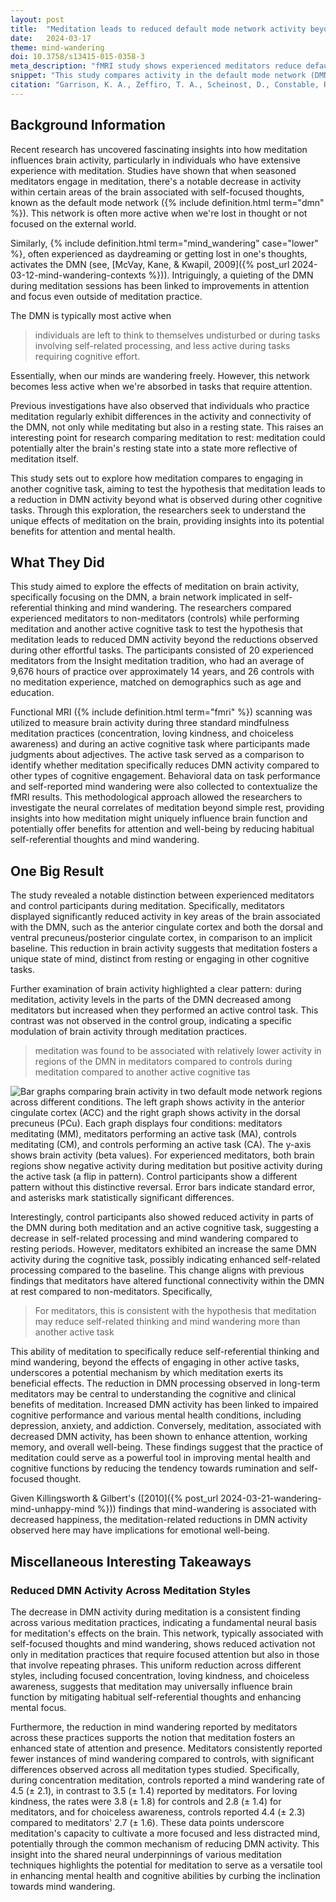 ```yaml
---
layout: post
title:  "Meditation leads to reduced default mode network activity beyond an active task."
date:   2024-03-17
theme: mind-wandering
doi: 10.3758/s13415-015-0358-3
meta_description: "fMRI study shows experienced meditators reduce default mode network activity (associated with mind-wandering) more during meditation than during active cognitive tasks. This neural signature suggests meditation's unique cognitive effects."
snippet: "This study compares activity in the default mode network (DMN) between meditation and an active task, for both meditators and non-meditators.  The paper finds evidence that suppression of DMN processing may represent a central neural process in long-term meditation, and suggest that meditation leads to relatively reduced DMN processing beyond that observed during active cognitive tasks."
citation: "Garrison, K. A., Zeffiro, T. A., Scheinost, D., Constable, R. T., & Brewer, J. A. (2015). Meditation leads to reduced default mode network activity beyond an active task. In *Cognitive, Affective, &amp; Behavioral Neuroscience* (Vol. 15, Issue 3, pp. 712–720). Springer Science and Business Media LLC. [10.3758/s13415-015-0358-3](https://doi.org/10.3758/s13415-015-0358-3)"
---
```


## Background Information

Recent research has uncovered fascinating insights into how meditation influences brain activity, particularly in individuals who have extensive experience with meditation. Studies have shown that when seasoned meditators engage in meditation, there's a notable decrease in activity within certain areas of the brain associated with self-focused thoughts, known as the default mode network ({% include definition.html term="dmn" %}). This network is often more active when we're lost in thought or not focused on the external world.

Similarly, {% include definition.html term="mind_wandering" case="lower" %}, often experienced as daydreaming or getting lost in one's thoughts, activates the DMN (see, [McVay, Kane, & Kwapil, 2009]({% post_url 2024-03-12-mind-wandering-contexts %})). Intriguingly, a quieting of the DMN during meditation sessions has been linked to improvements in attention and focus even outside of meditation practice.

The DMN is typically most active when

>  individuals are left to think to themselves undisturbed or during tasks involving self-related processing, and less active during tasks requiring cognitive effort.

Essentially, when our minds are wandering freely. However, this network becomes less active when we're absorbed in tasks that require attention.

Previous investigations have also observed that individuals who practice meditation regularly exhibit differences in the activity and connectivity of the DMN, not only while meditating but also in a resting state. This raises an interesting point for research comparing meditation to rest: meditation could potentially alter the brain's resting state into a state more reflective of meditation itself.

This study sets out to explore how meditation compares to engaging in another cognitive task, aiming to test the hypothesis that meditation leads to a reduction in DMN activity beyond what is observed during other cognitive tasks. Through this exploration, the researchers seek to understand the unique effects of meditation on the brain, providing insights into its potential benefits for attention and mental health.

## What They Did
This study aimed to explore the effects of meditation on brain activity, specifically focusing on the DMN, a brain network implicated in self-referential thinking and mind wandering. The researchers compared experienced meditators to non-meditators (controls) while performing meditation and another active cognitive task to test the hypothesis that meditation leads to reduced DMN activity beyond the reductions observed during other effortful tasks. The participants consisted of 20 experienced meditators from the Insight meditation tradition, who had an average of 9,676 hours of practice over approximately 14 years, and 26 controls with no meditation experience, matched on demographics such as age and education.

Functional MRI ({% include definition.html term="fmri" %}) scanning was utilized to measure brain activity during three standard mindfulness meditation practices (concentration, loving kindness, and choiceless awareness) and during an active cognitive task where participants made judgments about adjectives. The active task served as a comparison to identify whether meditation specifically reduces DMN activity compared to other types of cognitive engagement. Behavioral data on task performance and self-reported mind wandering were also collected to contextualize the fMRI results. This methodological approach allowed the researchers to investigate the neural correlates of meditation beyond simple rest, providing insights into how meditation might uniquely influence brain function and potentially offer benefits for attention and well-being by reducing habitual self-referential thoughts and mind wandering.

## One Big Result

The study revealed a notable distinction between experienced meditators and control participants during meditation. Specifically, meditators displayed significantly reduced activity in key areas of the brain associated with the DMN, such as the anterior cingulate cortex and both the dorsal and ventral precuneus/posterior cingulate cortex, in comparison to an implicit baseline. This reduction in brain activity suggests that meditation fosters a unique state of mind, distinct from resting or engaging in other cognitive tasks.

Further examination of brain activity highlighted a clear pattern: during meditation, activity levels in the parts of the DMN decreased among meditators but increased when they performed an active control task. This contrast was not observed in the control group, indicating a specific modulation of brain activity through meditation practices.

>  meditation was found to be associated with relatively lower activity in regions of the DMN in meditators compared to controls during meditation compared to another active cognitive tas

![Bar graphs comparing brain activity in two default mode network regions across different conditions. The left graph shows activity in the anterior cingulate cortex (ACC) and the right graph shows activity in the dorsal precuneus (PCu). Each graph displays four conditions: meditators meditating (MM), meditators performing an active task (MA), controls meditating (CM), and controls performing an active task (CA). The y-axis shows brain activity (beta values). For experienced meditators, both brain regions show negative activity during meditation but positive activity during the active task (a flip in pattern). Control participants show a different pattern without this distinctive reversal. Error bars indicate standard error, and asterisks mark statistically significant differences.](/assets/article_images/reduced-dmn-active-task/dmn_activity.png)

Interestingly, control participants also showed reduced activity in parts of the DMN during both meditation and an active cognitive task, suggesting a decrease in self-related processing and mind wandering compared to resting periods. However, meditators exhibited an increase the same DMN activity during the cognitive task, possibly indicating enhanced self-related processing compared to the baseline. This change aligns with previous findings that meditators have altered functional connectivity within the DMN at rest compared to non-meditators.  Specifically,

> For meditators, this is consistent with the hypothesis that meditation may reduce self-related thinking and mind wandering more than another active task

This ability of meditation to specifically reduce self-referential thinking and mind wandering, beyond the effects of engaging in other active tasks, underscores a potential mechanism by which meditation exerts its beneficial effects. The reduction in DMN processing observed in long-term meditators may be central to understanding the cognitive and clinical benefits of meditation. Increased DMN activity has been linked to impaired cognitive performance and various mental health conditions, including depression, anxiety, and addiction. Conversely, meditation, associated with decreased DMN activity, has been shown to enhance attention, working memory, and overall well-being. These findings suggest that the practice of meditation could serve as a powerful tool in improving mental health and cognitive functions by reducing the tendency towards rumination and self-focused thought.

Given Killingsworth & Gilbert's ([2010]({% post_url 2024-03-21-wandering-mind-unhappy-mind %})) findings that mind-wandering is associated with decreased happiness, the meditation-related reductions in DMN activity observed here may have implications for emotional well-being.

## Miscellaneous Interesting Takeaways

### Reduced DMN Activity Across Meditation Styles

The decrease in DMN activity during meditation is a consistent finding across various meditation practices, indicating a fundamental neural basis for meditation's effects on the brain. This network, typically associated with self-focused thoughts and mind wandering, shows reduced activation not only in meditation practices that require focused attention but also in those that involve repeating phrases. This uniform reduction across different styles, including focused concentration, loving kindness, and choiceless awareness, suggests that meditation may universally influence brain function by mitigating habitual self-referential thoughts and enhancing mental focus.

Furthermore, the reduction in mind wandering reported by meditators across these practices supports the notion that meditation fosters an enhanced state of attention and presence. Meditators consistently reported fewer instances of mind wandering compared to controls, with significant differences observed across all meditation types studied. Specifically, during concentration meditation, controls reported a mind wandering rate of 4.5 (± 2.1), in contrast to 3.5 (± 1.4) reported by meditators. For loving kindness, the rates were 3.8 (± 1.8) for controls and 2.8 (± 1.4) for meditators, and for choiceless awareness, controls reported 4.4 (± 2.3) compared to meditators' 2.7 (± 1.6). These data points underscore meditation's capacity to cultivate a more focused and less distracted mind, potentially through the common mechanism of reducing DMN activity. This insight into the shared neural underpinnings of various meditation techniques highlights the potential for meditation to serve as a versatile tool in enhancing mental health and cognitive abilities by curbing the inclination towards mind wandering.